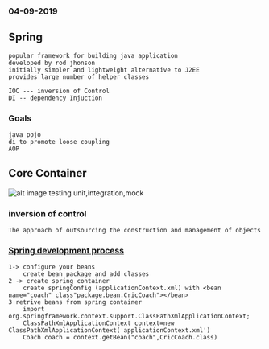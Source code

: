### 04-09-2019

## Spring

	popular framework for building java application
	developed by rod jhonson 
	initially simpler and lightweight alternative to J2EE
	provides large number of helper classes

	IOC --- inversion of Control
	DI -- dependency Injuction 

### Goals
	java pojo
	di to promote loose coupling
	AOP

## Core Container
![alt image](https://docs.spring.io/spring/docs/4.2.x/spring-framework-reference/html/images/spring-overview.png)
	testing unit,integration,mock 


### inversion of  control
	The approach of outsourcing the construction and management of objects
### [Spring development process](./spring_demo_maven)
	1-> configure your beans
		create bean package and add classes
	2 -> create spring container
		create springConfig (applicationContext.xml) with <bean name="coach" class"package.bean.CricCoach"></bean>
	3 retrive beans from spring container
		import org.springframework.context.support.ClassPathXmlApplicationContext;
		ClassPathXmlApplicationContext context=new ClassPathXmlApplicationContext('applicationContext.xml')
		Coach coach = context.getBean("coach",CricCoach.class)

